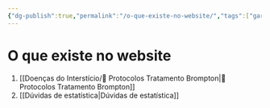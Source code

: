 ```yaml
---
{"dg-publish":true,"permalink":"/o-que-existe-no-website/","tags":["gardenEntry"]}
---
```



# O que existe no website
1. [[Doenças do Interstício/🧪 Protocolos Tratamento Brompton\|🧪 Protocolos Tratamento Brompton]]
2. [[Dúvidas de estatística\|Dúvidas de estatística]]


